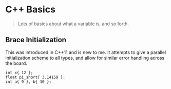# C++ Basics

> Lots of basics about what a variable is, and so forth.

## Brace Initialization

This was introduced in C++11 and is new to me. It attempts to give a parallel initialization scheme to all types, and allow for similar error handling across the board.

    int x{ 12 };
    float pi_short{ 3.14159 };
    int a{ 9 }, b{ 10 };

